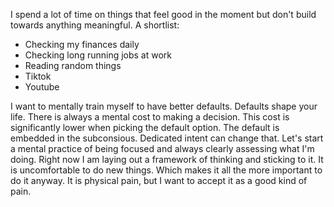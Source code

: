 I spend a lot of time on things that feel good in the moment but don't build towards anything meaningful. A shortlist:
- Checking my finances daily
- Checking long running jobs at work
- Reading random things
- Tiktok
- Youtube

I want to mentally train myself to have better defaults.
Defaults shape your life. There is always a mental cost to making a decision. This cost is significantly lower when picking the default option.
The default is embedded in the subconsious. Dedicated intent can change that.
Let's start a mental practice of being focused and always clearly assessing what I'm doing.
Right now I am laying out a framework of thinking and sticking to it.
It is uncomfortable to do new things. Which makes it all the more important to do it anyway. It is physical pain, but I want to accept it as a good kind of pain.